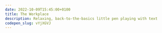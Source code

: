 ```yaml
---
date: 2022-10-09T15:45:00+0100
title: The Workplace
description: Relaxing, back-to-the-basics little pen playing with text effects.
codepen_slug: vYjXGVJ
---
```


<code-pen slug="{{ codepen_slug }}"></code-pen>
